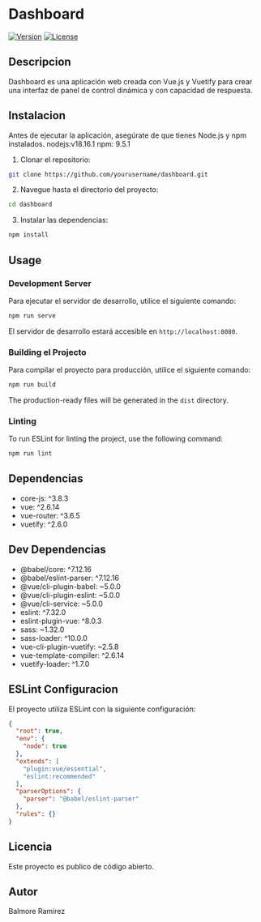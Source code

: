 # Dashboard

[![Version](https://img.shields.io/badge/version-0.1.0-blue.svg)](https://github.com/yourusername/dashboard)
[![License](https://img.shields.io/badge/license-public-red.svg)](https://github.com/yourusername/dashboard/blob/main/LICENSE)

## Descripcion

Dashboard es una aplicación web creada con Vue.js y Vuetify para crear una interfaz de panel de control dinámica y con capacidad de respuesta.
## Instalacion

Antes de ejecutar la aplicación, asegúrate de que tienes Node.js y npm instalados.
nodejs:v18.16.1
npm: 9.5.1
1. Clonar el repositorio:

```bash
git clone https://github.com/yourusername/dashboard.git
```

2. Navegue hasta el directorio del proyecto:

```bash
cd dashboard
```

3. Instalar las dependencias:

```bash
npm install
```

## Usage

### Development Server

Para ejecutar el servidor de desarrollo, utilice el siguiente comando:
```bash
npm run serve
```

El servidor de desarrollo estará accesible en `http://localhost:8080`.

### Building el Projecto

Para compilar el proyecto para producción, utilice el siguiente comando:
```bash
npm run build
```

The production-ready files will be generated in the `dist` directory.

### Linting

To run ESLint for linting the project, use the following command:

```bash
npm run lint
```

## Dependencias

- core-js: ^3.8.3
- vue: ^2.6.14
- vue-router: ^3.6.5
- vuetify: ^2.6.0

## Dev Dependencias

- @babel/core: ^7.12.16
- @babel/eslint-parser: ^7.12.16
- @vue/cli-plugin-babel: ~5.0.0
- @vue/cli-plugin-eslint: ~5.0.0
- @vue/cli-service: ~5.0.0
- eslint: ^7.32.0
- eslint-plugin-vue: ^8.0.3
- sass: ~1.32.0
- sass-loader: ^10.0.0
- vue-cli-plugin-vuetify: ~2.5.8
- vue-template-compiler: ^2.6.14
- vuetify-loader: ^1.7.0

## ESLint Configuracion

El proyecto utiliza ESLint con la siguiente configuración:
```json
{
  "root": true,
  "env": {
    "node": true
  },
  "extends": [
    "plugin:vue/essential",
    "eslint:recommended"
  ],
  "parserOptions": {
    "parser": "@babel/eslint-parser"
  },
  "rules": {}
}
```
## Licencia

Este proyecto es publico de código abierto.
## Autor

Balmore Ramirez
